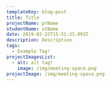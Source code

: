 ```yaml
---
templateKey: blog-post
title: Title
projectName: prName
studentName: stName
date: 2019-02-22T15:51:33.093Z
description: Description
tags:
  - Example Tag!
projectImagesList:
  - alt: alt tag!
    image: /img/meeting-space.png
projectImage: /img/meeting-space.png
---
```


